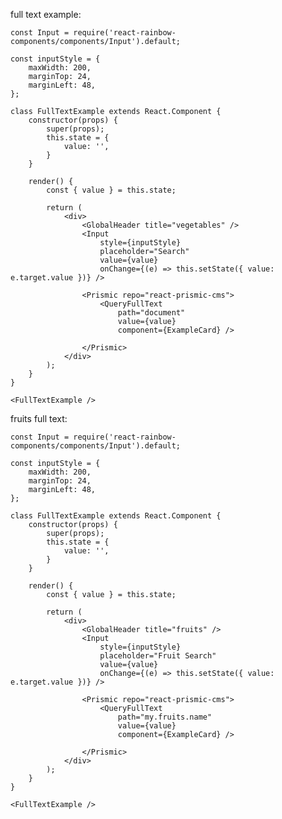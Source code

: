 full text example:

    const Input = require('react-rainbow-components/components/Input').default;

    const inputStyle = {
        maxWidth: 200,
        marginTop: 24,
        marginLeft: 48,
    };

    class FullTextExample extends React.Component {
        constructor(props) {
            super(props);
            this.state = {
                value: '',
            }
        }

        render() {
            const { value } = this.state;

            return (
                <div>
                    <GlobalHeader title="vegetables" />
                    <Input
                        style={inputStyle}
                        placeholder="Search"
                        value={value}
                        onChange={(e) => this.setState({ value: e.target.value })} />

                    <Prismic repo="react-prismic-cms">
                        <QueryFullText
                            path="document"
                            value={value}
                            component={ExampleCard} />

                    </Prismic>
                </div>
            );
        }
    }

    <FullTextExample />


fruits full text:

    const Input = require('react-rainbow-components/components/Input').default;

    const inputStyle = {
        maxWidth: 200,
        marginTop: 24,
        marginLeft: 48,
    };

    class FullTextExample extends React.Component {
        constructor(props) {
            super(props);
            this.state = {
                value: '',
            }
        }

        render() {
            const { value } = this.state;

            return (
                <div>
                    <GlobalHeader title="fruits" />
                    <Input
                        style={inputStyle}
                        placeholder="Fruit Search"
                        value={value}
                        onChange={(e) => this.setState({ value: e.target.value })} />

                    <Prismic repo="react-prismic-cms">
                        <QueryFullText
                            path="my.fruits.name"
                            value={value}
                            component={ExampleCard} />

                    </Prismic>
                </div>
            );
        }
    }

    <FullTextExample />
